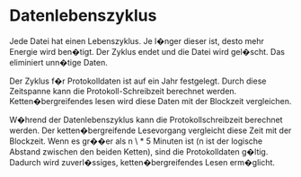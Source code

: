 # Datenlebenszyklus

Jede Datei hat einen Lebenszyklus. Je l�nger dieser ist, desto mehr Energie wird ben�tigt. Der Zyklus endet und die Datei wird gel�scht. Das eliminiert unn�tige Daten.  

Der Zyklus f�r Protokolldaten ist auf ein Jahr festgelegt. Durch diese Zeitspanne kann die Protokoll-Schreibzeit berechnet werden. Ketten�bergreifendes lesen wird diese Daten mit der Blockzeit vergleichen.

W�hrend der Datenlebenszyklus kann die Protokollschreibzeit berechnet werden. Der ketten�bergreifende Lesevorgang vergleicht diese Zeit mit der Blockzeit. Wenn es gr��er als n \ * 5 Minuten ist (n ist der logische Abstand zwischen den beiden Ketten), sind die Protokolldaten g�ltig. Dadurch wird zuverl�ssiges, ketten�bergreifendes Lesen erm�glicht.
